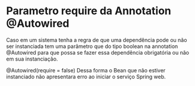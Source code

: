 # Parametro require da Annotation @Autowired

Caso em um sistema tenha a regra de que uma dependência pode ou não ser instanciada tem uma 
parâmetro que do tipo boolean na annotation @Autowired para que possa se fazer essa dependência
obrigatória ou não em sua instanciação.

@Autowired(require = false) 
 Dessa forma o Bean que não estiver instanciado não apresentara erro ao iniciar o serviço
Spring web.